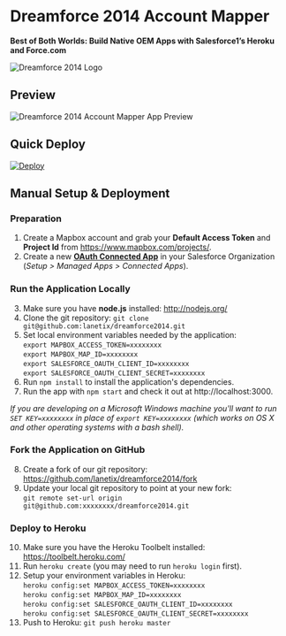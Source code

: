 # Dreamforce 2014 Account Mapper

**Best of Both Worlds: Build Native OEM Apps with Salesforce1’s Heroku and Force.com**

![Dreamforce 2014 Logo](http://www.pardot.com/wp-content/uploads/2014/07/dreamforce_banner_1200x300.jpg)

## Preview

![Dreamforce 2014 Account Mapper App Preview](https://www.dropbox.com/s/29bsxfwhxucy7ti/dreamforce14-app-preview.png?dl=1)

## Quick Deploy

[![Deploy](https://www.herokucdn.com/deploy/button.png)](https://heroku.com/deploy)

## Manual Setup & Deployment

### Preparation

1. Create a Mapbox account and grab your **Default Access Token** and **Project Id** from https://www.mapbox.com/projects/.
2. Create a new **[OAuth Connected App](https://help.salesforce.com/apex/HTViewHelpDoc?id=connected_app_create.htm)** in your Salesforce Organization (_Setup > Managed Apps > Connected Apps_).

### Run the Application Locally

3. Make sure you have **node.js** installed: http://nodejs.org/
4. Clone the git repository: `git clone git@github.com:lanetix/dreamforce2014.git`
5. Set local environment variables needed by the application:<br />`export MAPBOX_ACCESS_TOKEN=xxxxxxxx`<br />`export MAPBOX_MAP_ID=xxxxxxxx`<br />`export SALESFORCE_OAUTH_CLIENT_ID=xxxxxxxx`<br />`export SALESFORCE_OAUTH_CLIENT_SECRET=xxxxxxxx`
6. Run `npm install` to install the application's dependencies.
7. Run the app with `npm start` and check it out at http://localhost:3000.

_If you are developing on a Microsoft Windows machine you'll want to run `SET KEY=xxxxxxxx` in place of `export KEY=xxxxxxxx` (which works on OS X and other operating systems with a bash shell)._


### Fork the Application on GitHub

8. Create a fork of our git repository: https://github.com/lanetix/dreamforce2014/fork
9. Update your local git repository to point at your new fork:<br />`git remote set-url origin git@github.com:xxxxxxxx/dreamforce2014.git`

### Deploy to Heroku

10. Make sure you have the Heroku Toolbelt installed: https://toolbelt.heroku.com/
11. Run `heroku create` (you may need to run `heroku login` first).
12. Setup your environment variables in Heroku:<br />`heroku config:set MAPBOX_ACCESS_TOKEN=xxxxxxxx`<br />`heroku config:set MAPBOX_MAP_ID=xxxxxxxx`<br />`heroku config:set SALESFORCE_OAUTH_CLIENT_ID=xxxxxxxx`<br />`heroku config:set SALESFORCE_OAUTH_CLIENT_SECRET=xxxxxxxx`
13. Push to Heroku: `git push heroku master`
